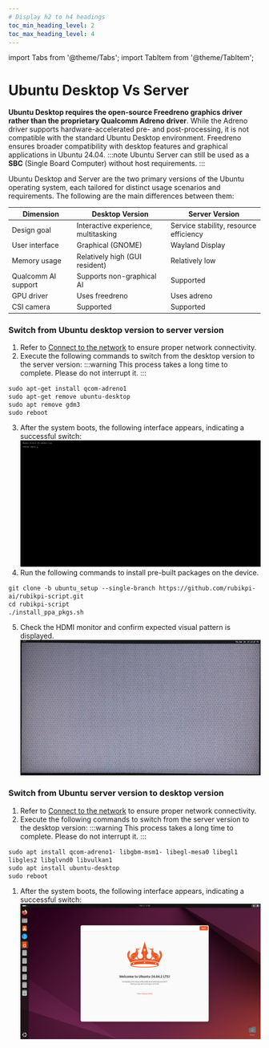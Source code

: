 ```yaml
---
# Display h2 to h4 headings
toc_min_heading_level: 2
toc_max_heading_level: 4
---
```


import Tabs from '@theme/Tabs';
import TabItem from '@theme/TabItem';

# Ubuntu Desktop Vs Server  

**Ubuntu Desktop requires the open-source Freedreno graphics driver rather than the proprietary Qualcomm Adreno driver**. While the Adreno driver supports hardware-accelerated pre- and post-processing, it is not compatible with the standard Ubuntu Desktop environment. Freedreno ensures broader compatibility with desktop features and graphical applications in Ubuntu 24.04.
:::note
Ubuntu Server can still be used as a **SBC** (Single Board Computer) without host requirements.
:::

Ubuntu Desktop and Server are the two primary versions of the Ubuntu operating system, each tailored for distinct usage scenarios and requirements. The following are the main differences between them:

| Dimension         |  Desktop Version                   |  Server Version                   |
|-------------------|------------------------------------|-------------------------------------------|
| Design goal     | Interactive experience, multitasking                    | Service stability, resource efficiency                      |
| User interface     | Graphical (GNOME)                         | Wayland Display                             |
| Memory usage     | Relatively high (GUI resident)                         | Relatively low                                  |
| Qualcomm AI support | Supports non-graphical AI                     | Supported                   |
| GPU driver     | Uses freedreno                          | Uses adreno                           |
| CSI camera   | Supported                                    | Supported                           |


### Switch from Ubuntu desktop version to server version

  1. Refer to [Connect to the network](./2.Device%20Setup/set-up-your-device.md#conNET) to ensure proper network connectivity.  
  2. Execute the following commands to switch from the desktop version to the server version:
  :::warning
This process takes a long time to complete. Please do not interrupt it.
  :::
  ```shell
  sudo apt-get install qcom-adreno1
  sudo apt-get remove ubuntu-desktop
  sudo apt remove gdm3
  sudo reboot
  ```
  3. After the system boots, the following interface appears, indicating a successful switch:  
  ![](./images/20250814-171041.jpg)
  4. Run the following commands to install pre-built packages on the device.    
  ```shell
  git clone -b ubuntu_setup --single-branch https://github.com/rubikpi-ai/rubikpi-script.git
  cd rubikpi-script
  ./install_ppa_pkgs.sh 
  ```
  5. Check the HDMI monitor and confirm expected visual pattern is displayed.  
   ![](./images/image_hdmi_monitor.png)

### Switch from Ubuntu server version to desktop version

  1. Refer to [Connect to the network](./2.Device%20Setup/set-up-your-device.md#conNET) to ensure proper network connectivity.  
  2. Execute the following commands to switch from the server version to the desktop version:
  :::warning
This process takes a long time to complete. Please do not interrupt it.
  :::
  ```shell
  sudo apt install qcom-adreno1- libgbm-msm1- libegl-mesa0 libegl1 libgles2 libglvnd0 libvulkan1
  sudo apt install ubuntu-desktop
  sudo reboot
  ```
  1. After the system boots, the following interface appears, indicating a successful switch:
    ![](./images/image-9.png)
